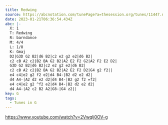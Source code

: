 ```yaml
---
title: Redwing
source: https://abcnotation.com/tunePage?a=thesession.org/tunes/11447.no-ext/0001
date: 2023-01-21T06:36:54.434Z
abc: |-
  X: 1
  T: Redwing
  R: barndance
  M: 4/4
  L: 1/8
  K: Gmaj
  D2|G3D G2 B2|d6 B2|c2 e2 g2 e2|d6 B2|
  c2 cB A2 c2|B2 BA G2 B2|A2 E2 F2 G2|A2 F2 E2 D2|
  G3D G2 B2|d6 B2|c2 e2 g2 e2|d6 B2|
  c2 cB A2 c2|B2 BA G2 B2|A2 E2 F2 D2|G4 g2 f2||
  e4 c4|e2 g2 f2 e2|d4 B4-|B2 d2 e2 d2|
  d4 A4-|A2 d2 e2 d2|d4 B4-|B2 g2 f2 =f2|
  e4 c4|e2 g2 ^f2 e2|d4 B4-|B2 d2 e2 d2|
  d4 A4-|A2 c2 B2 A2|G8-|G4 z2||
key: G
tags:
  - Tunes in G
---
```

https://www.youtube.com/watch?v=2Vwqlj0OV-g